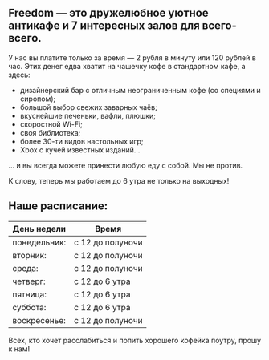 ## Freedom — это дружелюбное уютное антикафе и 7 интересных залов для всего-всего. 

У нас вы платите только за время — 2 рубля в минуту или 120 рублей в час. Этих денег едва хватит на чашечку кофе в стандартном кафе, а здесь:

* дизайнерский бар с отличным неограниченным кофе (со специями и сиропом);
* большой выбор свежих заварных чаёв;
* вкуснейшие печеньки, вафли, плюшки;
* скоростной Wi-Fi;
* своя библиотека;
* более 30-ти видов настольных игр;
* Xbox с кучей известных изданий…

… и вы всегда можете принести любую еду с собой. Мы не против.

К слову, теперь мы работаем до 6 утра не только на выходных! 

## Наше расписание:

| День недели  | Время            |
| ------------ | ---------------- |
| понедельник: | с 12 до полуночи |
| вторник:     | с 12 до полуночи |
| среда:       | с 12 до полуночи |
| четверг:     | с 12 до 6 утра   |
| пятница:     | с 12 до 6 утра   |
| суббота:     | с 12 до 6 утра   |
| воскресенье: | с 12 до полуночи |

Всех, кто хочет расслабиться и попить хорошего кофейка поутру, прошу к нам!